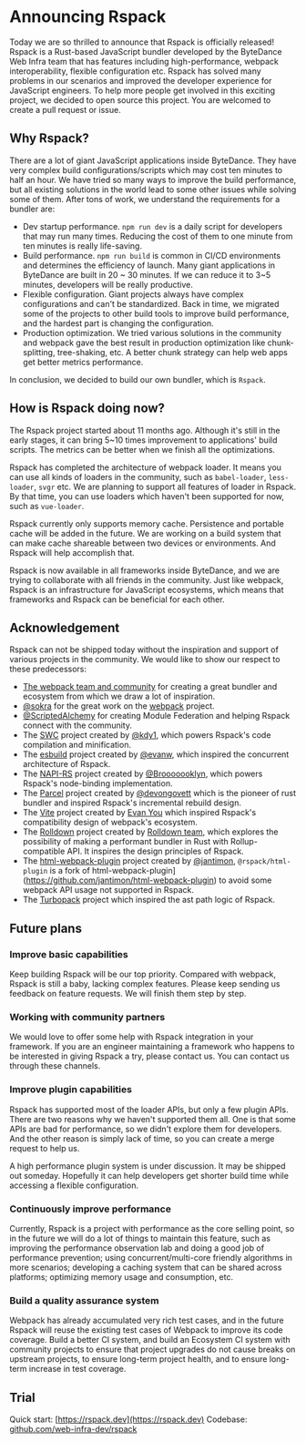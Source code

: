 # Announcing Rspack

Today we are so thrilled to announce that Rspack is officially released! Rspack is a Rust-based JavaScript bundler developed by the ByteDance Web Infra team that has features including high-performance, webpack interoperability, flexible configuration etc. Rspack has solved many problems in our scenarios and improved the developer experience for JavaScript engineers. To help more people get involved in this exciting project, we decided to open source this project. You are welcomed to create a pull request or issue.

## Why Rspack?

There are a lot of giant JavaScript applications inside ByteDance. They have very complex build configurations/scripts which may cost ten minutes to half an hour. We have tried so many ways to improve the build performance, but all existing solutions in the world lead to some other issues while solving some of them. After tons of work, we understand the requirements for a bundler are:

- Dev startup performance. `npm run dev` is a daily script for developers that may run many times. Reducing the cost of them to one minute from ten minutes is really life-saving.
- Build performance. `npm run build` is common in CI/CD environments and determines the efficiency of launch. Many giant applications in ByteDance are built in 20 ~ 30 minutes. If we can reduce it to 3~5 minutes, developers will be really productive.
- Flexible configuration. Giant projects always have complex configurations and can't be standardized. Back in time, we migrated some of the projects to other build tools to improve build performance, and the hardest part is changing the configuration.
- Production optimization. We tried various solutions in the community and webpack gave the best result in production optimization like chunk-splitting, tree-shaking, etc. A better chunk strategy can help web apps get better metrics performance.

In conclusion, we decided to build our own bundler, which is `Rspack`.

## How is Rspack doing now?

The Rspack project started about 11 months ago. Although it's still in the early stages, it can bring 5~10 times improvement to applications' build scripts. The metrics can be better when we finish all the optimizations.

Rspack has completed the architecture of webpack loader. It means you can use all kinds of loaders in the community, such as `babel-loader`, `less-loader`, `svgr` etc. We are planning to support all features of loader in Rspack. By that time, you can use loaders which haven't been supported for now, such as `vue-loader`.

Rspack currently only supports memory cache. Persistence and portable cache will be added in the future. We are working on a build system that can make cache shareable between two devices or environments. And Rspack will help accomplish that.

Rspack is now available in all frameworks inside ByteDance, and we are trying to collaborate with all friends in the community. Just like webpack, Rspack is an infrastructure for JavaScript ecosystems, which means that frameworks and Rspack can be beneficial for each other.

## Acknowledgement

Rspack can not be shipped today without the inspiration and support of various projects in the community. We would like to show our respect to these predecessors:

- [The webpack team and community](https://webpack.js.org/) for creating a great bundler and ecosystem from which we draw a lot of inspiration.
- [@sokra](https://github.com/sokra) for the great work on the [webpack](https://github.com/webpack/webpack) project.
- [@ScriptedAlchemy](https://github.com/ScriptedAlchemy) for creating Module Federation and helping Rspack connect with the community.
- The [SWC](https://github.com/swc-project/swc) project created by [@kdy1](https://github.com/kdy1), which powers Rspack's code compilation and minification.
- The [esbuild](https://github.com/evanw/esbuild) project created by [@evanw](https://github.com/evanw), which inspired the concurrent architecture of Rspack.
- The [NAPI-RS](https://github.com/napi-rs/napi-rs) project created by [@Brooooooklyn](https://github.com/Brooooooklyn), which powers Rspack's node-binding implementation.
- The [Parcel](https://github.com/parcel-bundler/parcel) project created by [@devongovett](https://github.com/devongovett) which is the pioneer of rust bundler and inspired Rspack's incremental rebuild design.
- The [Vite](https://github.com/vitejs/vite) project created by [Evan You](https://github.com/yyx990803) which inspired Rspack's compatibility design of webpack's ecosystem.
- The [Rolldown](https://github.com/rolldown-rs/rolldown) project created by [Rolldown team](https://github.com/sponsors/rolldown-rs), which explores the possibility of making a performant bundler in Rust with Rollup-compatible API. It inspires the design principles of Rspack.
- The [html-webpack-plugin](https://github.com/jantimon/html-webpack-plugin) project created by [@jantimon](https://github.com/jantimon), `@rspack/html-plugin` is a fork of html-webpack-plugin](https://github.com/jantimon/html-webpack-plugin) to avoid some webpack API usage not supported in Rspack.
- The [Turbopack](https://github.com/vercel/turbo) project which inspired the ast path logic of Rspack.

## Future plans

### Improve basic capabilities

Keep building Rspack will be our top priority. Compared with webpack, Rspack is still a baby, lacking complex features. Please keep sending us feedback on feature requests. We will finish them step by step.

### Working with community partners

We would love to offer some help with Rspack integration in your framework. If you are an engineer maintaining a framework who happens to be interested in giving Rspack a try, please contact us. You can contact us through these channels.

### Improve plugin capabilities

Rspack has supported most of the loader APIs, but only a few plugin APIs. There are two reasons why we haven't supported them all. One is that some APIs are bad for performance, so we didn't explore them for developers. And the other reason is simply lack of time, so you can create a merge request to help us.

A high performance plugin system is under discussion. It may be shipped out someday. Hopefully it can help developers get shorter build time while accessing a flexible configuration.

### Continuously improve performance

Currently, Rspack is a project with performance as the core selling point, so in the future we will do a lot of things to maintain this feature, such as improving the performance observation lab and doing a good job of performance prevention; using concurrent/multi-core friendly algorithms in more scenarios; developing a caching system that can be shared across platforms; optimizing memory usage and consumption, etc.

### Build a quality assurance system

Webpack has already accumulated very rich test cases, and in the future Rspack will reuse the existing test cases of Webpack to improve its code coverage. Build a better CI system, and build an Ecosystem CI system with community projects to ensure that project upgrades do not cause breaks on upstream projects, to ensure long-term project health, and to ensure long-term increase in test coverage.

## Trial

Quick start: [https://rspack.dev](https://rspack.dev)
Codebase: [github.com/web-infra-dev/rspack](github.com/web-infra-dev/rspack)